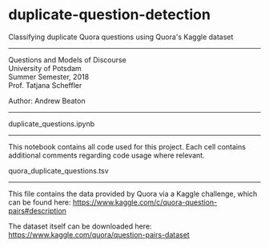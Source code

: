 # duplicate-question-detection
Classifying duplicate Quora questions using Quora's Kaggle dataset

**********************************
Questions and Models of Discourse  
University of Potsdam  
Summer Semester, 2018  
Prof. Tatjana Scheffler  

Author: Andrew Beaton
**********************************

duplicate_questions.ipynb
__________________________________

This notebook contains all code used for this project.  Each cell contains additional comments regarding code usage where relevant.

quora_duplicate_questions.tsv
__________________________________

This file contains the data provided by Quora via a Kaggle challenge, which can be found here: https://www.kaggle.com/c/quora-question-pairs#description

The dataset itself can be downloaded here: https://www.kaggle.com/quora/question-pairs-dataset

